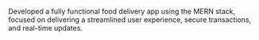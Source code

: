 Developed a fully functional food delivery app using the MERN stack, focused on delivering a streamlined user experience, secure transactions, and real-time updates.
